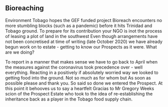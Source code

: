 ## Bioreaching

Environment Tobago hopes the GEF funded project Bioreach encounters no more stumbling blocks (such as a pandemic) before it hits Trinidad and Tobago ground. To prepare for its contribution your NGO is inot the process of leasing a plot of land in the southwest Even though arrangements have not been concretised at time of writing (late October 2020) we have already begun work on to estate - getting to know our Prospects as it were. What are we doing?

To report in a manner that makes sense we have to go back to April when the measures against the coronavirus took precedence over - well everything. Reacting in a positively if absolutely worried way we looked to getting food into the ground. Not so much as for whom but As soon as possible please and thank you. So said so done we entered the Prospect. At this point it behooves us to say a heartfelt Gracias to Mr Gregory Weeks scion of the Prospect Estate who took to the idea of re-establishing the inheritance back as a player in the Tobago food supply chain.